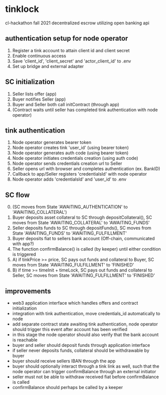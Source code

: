# tinklock
cl-hackathon fall 2021 
decentralized escrow utilizing open banking api


## authentication setup for node operator

1. Register a tink account to attain client id and client secret
2. Enable continuous access
3. Save 'client_id', 'client_secret' and 'actor_client_id' to .env
4. Set up bridge and external adapter

## SC initialization

1. Seller lists offer (app)
2. Buyer notifies Seller (app)
3. Buyer and Seller both call initContract (through app)
4. (Contract waits until seller has completed tink authentication with node operator) 


## tink authentication

1. Node operator generates bearer token
2. Node operator creates tink 'user_id' (using bearer token)
3. Node operator generates auth code (using bearer token)
4. Node operator initiates credentials creation (using auth code)
5. Node operator sends credentials creation url to Seller
6. Seller opens url with browser and completes authentication (ex. BankID)
7. Callback to app/Seller registers 'credentialsId' with node operator
8. Node operator adds 'credentialsId' and 'user_id' to .env

## SC flow

0. (SC moves from State 'AWAITING_AUTHENTICATION' to 'AWAITING_COLLATERAL')
1. Buyer deposits asset collateral to SC through depositCollateral(), SC moves from State 'AWAITING_COLLATERAL' to 'AWAITING_FUNDS'
2. Seller deposits funds to SC through depositFunds(), SC moves from  State 'AWAITING_FUNDS' to 'AWAITING_FULFILLMENT'
3. Buyer deposits fiat to sellers bank account (Off-chain, communicated with app?)
4. The function confirmBalance() is called (by keeper) until either condition is triggered  
5. A) if tinkPrice >= price, SC pays out funds and collateral to Buyer, SC moves from State 'AWAITING_FULFILLMENT' to 'FINISHED'
5. B) if time >= timeInit + timeLock, SC pays out funds and collateral to Seller, SC moves from State 'AWAITING_FULFILLMENT' to 'FINISHED'


## improvements

- web3 application interface which handles offers and contract initialization
- integration with tink authentication, move credentials_id automatically to node
- add separate contract state awaiting tink authentication, node operator should trigger this event after account has been verified 
- in this stage the node operator should also verify that the bank account is reachable
- buyer and seller should deposit funds through application interface
- if seller never deposits funds, collateral should be withdrawable by buyer
- buyer should receive sellers IBAN through the app
- buyer should optionally interact through a tink link as well, such that the node operator can trigger confirmBalance through an external initiator
- seller must not be able to withdraw received fiat before confirmBalance is called
- confirmBalance should perhaps be called by a keeper
